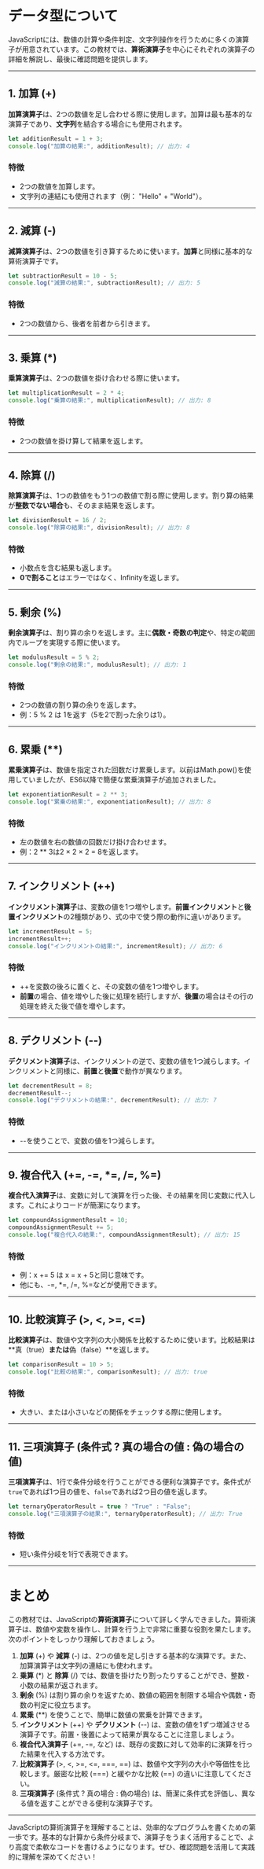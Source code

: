 # データ型について
JavaScriptには、数値の計算や条件判定、文字列操作を行うために多くの演算子が用意されています。この教材では、**算術演算子**を中心にそれぞれの演算子の詳細を解説し、最後に確認問題を提供します。

---

## 1. 加算 (+)
**加算演算子**は、2つの数値を足し合わせる際に使用します。加算は最も基本的な演算子であり、**文字列**を結合する場合にも使用されます。

```javascript
let additionResult = 1 + 3;
console.log("加算の結果:", additionResult); // 出力: 4
```

### 特徴
- 2つの数値を加算します。
- 文字列の連結にも使用されます（例： "Hello" + "World"）。

---

## 2. 減算 (-)
**減算演算子**は、2つの数値を引き算するために使います。**加算**と同様に基本的な算術演算子です。

```javascript
let subtractionResult = 10 - 5;
console.log("減算の結果:", subtractionResult); // 出力: 5
```

### 特徴
- 2つの数値から、後者を前者から引きます。

---

## 3. 乗算 (*)
**乗算演算子**は、2つの数値を掛け合わせる際に使います。

```javascript
let multiplicationResult = 2 * 4;
console.log("乗算の結果:", multiplicationResult); // 出力: 8
```

### 特徴
- 2つの数値を掛け算して結果を返します。

---

## 4. 除算 (/)
**除算演算子**は、1つの数値をもう1つの数値で割る際に使用します。割り算の結果が**整数でない場合**も、そのまま結果を返します。

```javascript
let divisionResult = 16 / 2;
console.log("除算の結果:", divisionResult); // 出力: 8
```

### 特徴
- 小数点を含む結果も返します。
- **0で割ること**はエラーではなく、Infinityを返します。

---

## 5. 剰余 (%)
**剰余演算子**は、割り算の余りを返します。主に**偶数・奇数の判定**や、特定の範囲内でループを実現する際に使います。

```javascript
let modulusResult = 5 % 2;
console.log("剰余の結果:", modulusResult); // 出力: 1
```

### 特徴
- 2つの数値の割り算の余りを返します。
- 例：5 % 2 は 1を返す（5を2で割った余りは1）。

---

## 6. 累乗 (**)
**累乗演算子**は、数値を指定された回数だけ累乗します。以前はMath.pow()を使用していましたが、ES6以降で簡便な累乗演算子が追加されました。

```javascript
let exponentiationResult = 2 ** 3;
console.log("累乗の結果:", exponentiationResult); // 出力: 8
```

### 特徴
- 左の数値を右の数値の回数だけ掛け合わせます。
- 例：2 ** 3は2 × 2 × 2 = 8を返します。

---

## 7. インクリメント (++)
**インクリメント演算子**は、変数の値を1つ増やします。**前置インクリメント**と**後置インクリメント**の2種類があり、式の中で使う際の動作に違いがあります。

```javascript
let incrementResult = 5;
incrementResult++;
console.log("インクリメントの結果:", incrementResult); // 出力: 6
```

### 特徴
- ++を変数の後ろに置くと、その変数の値を1つ増やします。
- **前置**の場合、値を増やした後に処理を続行しますが、**後置**の場合はその行の処理を終えた後で値を増やします。

---

## 8. デクリメント (--)
**デクリメント演算子**は、インクリメントの逆で、変数の値を1つ減らします。インクリメントと同様に、**前置**と**後置**で動作が異なります。

```javascript
let decrementResult = 8;
decrementResult--;
console.log("デクリメントの結果:", decrementResult); // 出力: 7
```

### 特徴
- --を使うことで、変数の値を1つ減らします。

---

## 9. 複合代入 (+=, -=, *=, /=, %=)
**複合代入演算子**は、変数に対して演算を行った後、その結果を同じ変数に代入します。これによりコードが簡潔になります。

```javascript
let compoundAssignmentResult = 10;
compoundAssignmentResult += 5;
console.log("複合代入の結果:", compoundAssignmentResult); // 出力: 15
```

### 特徴
- 例：x += 5 は x = x + 5と同じ意味です。
- 他にも、-=, *=, /=, %=などが使用できます。

---

## 10. 比較演算子 (>, <, >=, <=)
**比較演算子**は、数値や文字列の大小関係を比較するために使います。比較結果は**真（true）**または**偽（false）**を返します。

```javascript
let comparisonResult = 10 > 5;
console.log("比較の結果:", comparisonResult); // 出力: true
```

### 特徴
- 大きい、または小さいなどの関係をチェックする際に使用します。

---

## 11. 三項演算子 (条件式 ? 真の場合の値 : 偽の場合の値)
**三項演算子**は、1行で条件分岐を行うことができる便利な演算子です。条件式が`true`であれば1つ目の値を、`false`であれば2つ目の値を返します。

```javascript
let ternaryOperatorResult = true ? "True" : "False";
console.log("三項演算子の結果:", ternaryOperatorResult); // 出力: True
```

### 特徴
- 短い条件分岐を1行で表現できます。

---


# まとめ

この教材では、JavaScriptの**算術演算子**について詳しく学んできました。算術演算子は、数値や変数を操作し、計算を行う上で非常に重要な役割を果たします。次のポイントをしっかり理解しておきましょう。


1. **加算** (+) や **減算** (-) は、2つの値を足し引きする基本的な演算です。また、加算演算子は文字列の連結にも使われます。
2. **乗算** (*) と **除算** (/) では、数値を掛けたり割ったりすることができ、整数・小数の結果が返されます。
3. **剰余** (%) は割り算の余りを返すため、数値の範囲を制限する場合や偶数・奇数の判定に役立ちます。
4. **累乗** (**) を使うことで、簡単に数値の累乗を計算できます。
5. **インクリメント** (++) や **デクリメント** (--) は、変数の値を1ずつ増減させる演算子です。前置・後置によって結果が異なることに注意しましょう。
6. **複合代入演算子** (+=, -=, など) は、既存の変数に対して効率的に演算を行った結果を代入する方法です。
7. **比較演算子** (>, <, >=, <=, ===, ==) は、数値や文字列の大小や等価性を比較します。厳密な比較 (===) と緩やかな比較 (==) の違いに注意してください。
8. **三項演算子** (条件式 ? 真の場合 : 偽の場合) は、簡潔に条件式を評価し、異なる値を返すことができる便利な演算子です。

---


JavaScriptの算術演算子を理解することは、効率的なプログラムを書くための第一歩です。基本的な計算から条件分岐まで、演算子をうまく活用することで、より高度で柔軟なコードを書けるようになります。ぜひ、確認問題を活用して実践的に理解を深めてください！

